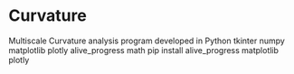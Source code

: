 # Curvature
Multiscale Curvature analysis program developed in Python 
tkinter
numpy
matplotlib
plotly
alive_progress
math
pip install alive_progress matplotlib plotly